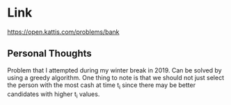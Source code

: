 # Link

https://open.kattis.com/problems/bank

## Personal Thoughts

Problem that I attempted during my winter break in 2019. Can be solved by using a greedy algorithm. One thing to note is that we should not just select the person with the most cash at time t<sub>i</sub> since there may be better candidates with higher t<sub>i</sub> values.

